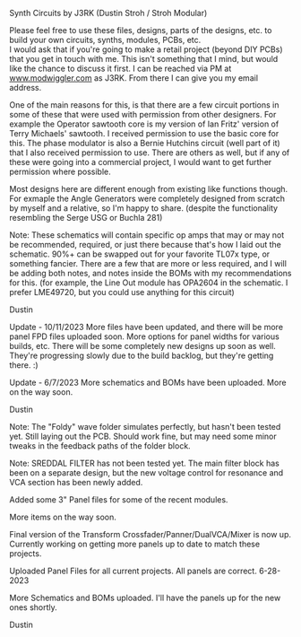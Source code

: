 Synth Circuits by J3RK (Dustin Stroh / Stroh Modular)

Please feel free to use these files, designs, parts of the designs, etc. to build your own circuits, synths, modules, PCBs, etc.  
I would ask that if you're going to make a retail project (beyond DIY PCBs) that you get in touch with me.  This isn't something that I mind, but would like the chance to discuss it first.  I can be reached via PM at www.modwiggler.com as J3RK.  From there I can give you my email address.  

One of the main reasons for this, is that there are a few circuit portions in some of these that were used with permission from other designers.  For example the Operator sawtooth core is my version of Ian Fritz' version of Terry Michaels' sawtooth.  I received permission to use the basic core for this.  The phase modulator is also a Bernie Hutchins circuit (well part of it) that I also received permission to use.  There are others as well, but if any of these were going into a commercial project, I would want to get further permission where possible.

Most designs here are different enough from existing like functions though.  For exmaple the Angle Generators were completely designed from scratch by myself and a relative, so I'm happy to share. (despite the functionality resembling the Serge USG or Buchla 281) 

Note: These schematics will contain specific op amps that may or may not be recommended, required, or just there because that's how I laid out the schematic.  90%+ can be swapped out for your favorite TL07x type, or something fancier.  There are a few that are more or less required, and I will be adding both notes, and notes inside the BOMs with my recommendations for this.  (for example, the Line Out module has OPA2604 in the schematic.  I prefer LME49720, but you could use anything for this circuit)

Dustin

Update - 10/11/2023
More files have been updated, and there will be more panel FPD files uploaded soon.  More options for panel widths for various builds, etc.  There will be some completely new designs up soon as well.  They're progressing slowly due to the build backlog, but they're getting there.  :)

Update - 6/7/2023
More schematics and BOMs have been uploaded.  More on the way soon.

Dustin

Note: The "Foldy" wave folder simulates perfectly, but hasn't been tested yet.  Still laying out the PCB.  Should work fine, but may need some minor tweaks in the feedback paths of the folder block.

Note: SREDDAL FILTER has not been tested yet.  The main filter block has been on a separate design, but the new voltage control for resonance and VCA section has been newly added.

Added some 3" Panel files for some of the recent modules.

More items on the way soon.

Final version of the Transform Crossfader/Panner/DualVCA/Mixer is now up.  Currently working on getting more panels up to date to match these projects.

Uploaded Panel Files for all current projects.  All panels are correct. 6-28-2023

More Schematics and BOMs uploaded.  I'll have the panels up for the new ones shortly.

Dustin
